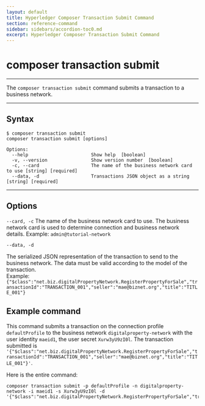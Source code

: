 ```yaml
---
layout: default
title: Hyperledger Composer Transaction Submit Command
section: reference-command
sidebar: sidebars/accordion-toc0.md
excerpt: Hyperledger Composer Transaction Submit Command
---
```


# composer transaction submit

---

The `composer transaction submit` command submits a transaction to a business network.

---

## Syntax

```
$ composer transaction submit
composer transaction submit [options]

Options:
  --help                       Show help  [boolean]
  -v, --version                Show version number  [boolean]
  -c, --card                   The name of the business network card to use [string] [required]
  --data, -d                   Transactions JSON object as a string  [string] [required]
```
---
## Options

`--card, -c`
The name of the business network card to use. The business network card is used to determine connection and business network details.
Example: `admin@tutorial-network`

`--data, -d`

The serialized JSON representation of the transaction to send to the business network. The data must be valid according to the model of the transaction.  
Example: `{"$class":"net.biz.digitalPropertyNetwork.RegisterPropertyForSale","transactionId":"TRANSACTION_001","seller":"mae@biznet.org","title":"TITLE_001"}`

## Example command

This command submits a transaction on the connection profile `defaultProfile` to the business network `digitalproperty-network` with the user identity `maeid1`, the user secret `Xurw3yU9zI0l`. The transaction submitted is `'{"$class":"net.biz.digitalPropertyNetwork.RegisterPropertyForSale","transactionId":"TRANSACTION_001","seller":"mae@biznet.org","title":"TITLE_001"}'`.

Here is the entire command:

```
composer transaction submit -p defaultProfile -n digitalproperty-network -i maeid1 -s Xurw3yU9zI0l -d '{"$class":"net.biz.digitalPropertyNetwork.RegisterPropertyForSale","transactionId":"TRANSACTION_001","seller":"mae@biznet.org","title":"TITLE_001"}'
```
